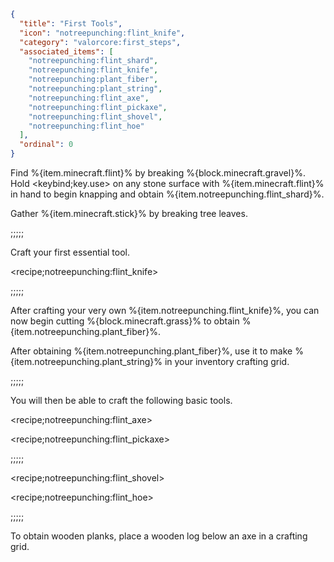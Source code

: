 ```json
{
  "title": "First Tools",
  "icon": "notreepunching:flint_knife",
  "category": "valorcore:first_steps",
  "associated_items": [
    "notreepunching:flint_shard",
    "notreepunching:flint_knife",
    "notreepunching:plant_fiber",
    "notreepunching:plant_string",
    "notreepunching:flint_axe",
    "notreepunching:flint_pickaxe",
    "notreepunching:flint_shovel",
    "notreepunching:flint_hoe"
  ],
  "ordinal": 0
}
```

Find %{item.minecraft.flint}% by breaking %{block.minecraft.gravel}%. Hold <keybind;key.use> on any stone surface with %{item.minecraft.flint}% in hand to begin knapping and obtain %{item.notreepunching.flint_shard}%.

Gather %{item.minecraft.stick}% by breaking tree leaves.

;;;;;

Craft your first essential tool.

<recipe;notreepunching:flint_knife>

;;;;;

After crafting your very own %{item.notreepunching.flint_knife}%, you can now begin cutting %{block.minecraft.grass}% to obtain %{item.notreepunching.plant_fiber}%.

After obtaining %{item.notreepunching.plant_fiber}%, use it to make %{item.notreepunching.plant_string}% in your inventory crafting grid.

;;;;;

You will then be able to craft the following basic tools.

<recipe;notreepunching:flint_axe>

<recipe;notreepunching:flint_pickaxe>

;;;;;

<recipe;notreepunching:flint_shovel>

<recipe;notreepunching:flint_hoe>

;;;;;

To obtain wooden planks, place a wooden log below an axe in a crafting grid.